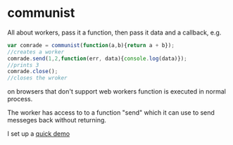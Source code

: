 communist
=========

All about workers, pass it a function, then pass it data and a callback, e.g.

```javascript
var comrade = communist(function(a,b){return a + b});
//creates a worker
comrade.send(1,2,function(err, data){console.log(data)});
//prints 3
comrade.close();
//closes the wroker
```

on browsers that don't support web workers function is executed in normal process.

The worker has access to to a function "send" which it can use to send messeges back without returning.

I set up a [quick demo](http://calvinmetcalf.github.com/communist/)
